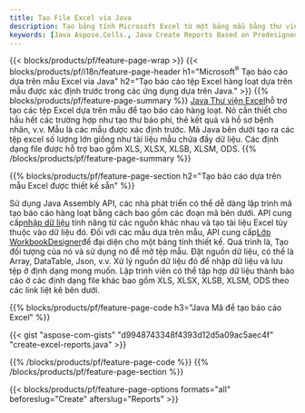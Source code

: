 ```yaml
---
title: Tạo File Excel via Java
description: Tạo bảng tính Microsoft Excel từ một bảng mẫu bằng thư viện bảng tính Java
keywords: [Java Aspose.Cells., Java Create Reports Based on Predesigned Excel Template., Java Generate Reports Based on Predesigned Excel Template., Java Create Reports Based on Excel Template., Java Generate Reports Based on Excel Template., Java Create Excel files Based on Excel Template., Java Generate Excel files Based on Excel Template]
---
```

{{< blocks/products/pf/feature-page-wrap >}}
{{< blocks/products/pf/i18n/feature-page-header h1="Microsoft<sup>&reg;</sup> Tạo báo cáo dựa trên mẫu Excel via Java" h2="Tạo báo cáo tệp Excel hàng loạt dựa trên mẫu được xác định trước trong các ứng dụng dựa trên Java." >}}
{{% blocks/products/pf/feature-page-summary %}}
[Java Thư viện Excel](/cells/vi/java/)hỗ trợ tạo các tệp Excel dựa trên mẫu để tạo báo cáo hàng loạt. Nó cần thiết cho hầu hết các trường hợp như tạo thư báo phí, thẻ kết quả và hồ sơ bệnh nhân, v.v. Mẫu là các mẫu được xác định trước. Mã Java bên dưới tạo ra các tệp excel số lượng lớn giống như tài liệu mẫu chứa đầy dữ liệu. Các định dạng file được hỗ trợ bao gồm XLS, XLSX, XLSB, XLSM, ODS.
{{% /blocks/products/pf/feature-page-summary %}}

{{% blocks/products/pf/feature-page-section h2="Tạo báo cáo dựa trên mẫu Excel được thiết kế sẵn" %}}

 Sử dụng Java Assembly API, các nhà phát triển có thể dễ dàng lập trình mã tạo báo cáo hàng loạt bằng cách bao gồm các đoạn mã bên dưới. API cung cấp[nhập dữ liệu](https://docs.aspose.com/cells/java/import-and-export-data/) tính năng từ các nguồn khác nhau và tạo tài liệu Excel tùy thuộc vào dữ liệu đó. Đối với các mẫu dựa trên mẫu, API cung cấp[Lớp WorkbookDesigner](https://reference.aspose.com/cells/java/com.aspose.cells/WorkbookDesigner)để đại diện cho một bảng tính thiết kế. Quá trình là, Tạo đối tượng của nó và sử dụng nó để mở tệp mẫu. Đặt nguồn dữ liệu, có thể là Array, DataTable, Json, v.v. Xử lý nguồn dữ liệu đó để nhập dữ liệu và lưu tệp ở định dạng mong muốn. Lập trình viên có thể tập hợp dữ liệu thành báo cáo ở các định dạng file khác bao gồm XLS, XLSX, XLSB, XLSM, ODS theo các link liệt kê bên dưới.



{{% blocks/products/pf/feature-page-code h3="Java Mã để tạo báo cáo Excel" %}}

{{< gist "aspose-com-gists" "d9948743348f4393d12d5a09ac5aec4f" "create-excel-reports.java" >}}

{{% /blocks/products/pf/feature-page-code %}}
{{% /blocks/products/pf/feature-page-section %}}

{{< blocks/products/pf/feature-page-options formats="all" beforeslug="Create" afterslug="Reports" >}}
